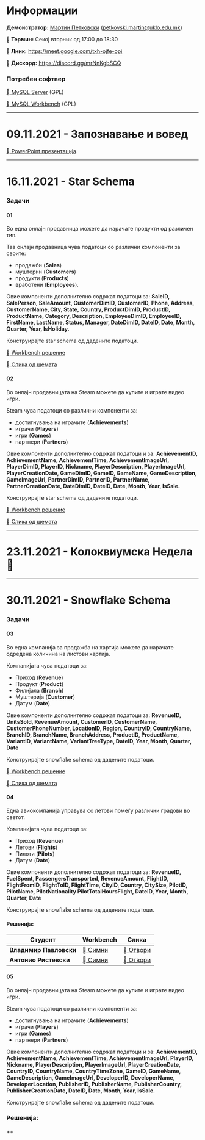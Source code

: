 # Информации

**Демонстратор:** [Мартин Петковски](https://www.najjak.com/spao/martin-petkovski-cv.pdf)  (petkovski.martin@uklo.edu.mk)

**&#xf017; Термин:** Секој вторник од 17:00 до 18:30 

**&#xf1a0; Линк:**  https://meet.google.com/txh-ojfe-opi

**&#xf392; Дискорд:** https://discord.gg/mrNnKgbSCQ

### Потребен софтвер

[&#xf019; MySQL Server](https://dev.mysql.com/downloads/file/?id=508935) (GPL)

[&#xf019; MySQL Workbench](https://dev.mysql.com/downloads/workbench/) (GPL)


---

# 09.11.2021 - Запознавање и вовед
 [&#xf1c4; PowerPoint презентација](https://www.najjak.com/spao/resources/spao-vezhbi-01.pptx).

---

# 16.11.2021 - Star Schema

### Задачи

#### 01
Во една онлајн продавница можете да нарачате продукти од различен тип. 

Таа онлајн продавница чува податоци со различни компоненти за своите: 
- продажби (**Sales**)
- муштерии (**Customers**)
- продукти (**Products**) 
- вработени (**Employees**). 

Овие компоненти дополнително содржат податоци за: **SaleID, SalePerson, SaleAmount, CustomerDimID, CustomerID, Phone, Address, CustomerName, City, State, Country, ProductDimID, ProductID, ProductName, Category, Description, EmployeeDimID, EmployeeID, FirstName, LastName, Status, Manager, DateDimID, DateID, Date, Month, Quarter, Year, IsHoliday.**

Конструирајте star schema од дадените податоци.

[&#xf019; Workbench решение](https://www.najjak.com/spao/resources/Vezhbi02_Zadacha01.mwb)

[&#xf03e; Слика од шемата](https://www.najjak.com/spao/resources/Vezhbi02_Zadacha01.png)

#### 02
Во онлајн продавницата на Steam можете да купите и играте видео игри. 

Steam чува податоци со различни компоненти за: 
- достигнувања на играчите (**Achievements**)
- играчи (**Players**)
- игри (**Games**)
- партнери (**Partners**)

Овие компоненти дополнително содржат податоци и за: **AchievementID, AchievementName, AchievementTime, AchievementImageUrl, PlayerDimID, PlayerID, Nickname, PlayerDescription, PlayerImageUrl, PlayerCreationDate, GameDimID, GameID, GameName, GameDescription, GameImageUrl, PartnerDimID, PartnerID, PartnerName, PartnerCreationDate, DateDimID, DateID, Date, Month, Year, IsSale.**

Конструирајте star schema од дадените податоци.

[&#xf019; Workbench решение](https://www.najjak.com/spao/resources/Vezhbi02_Zadacha02.mwb)

[&#xf03e; Слика од шемата](https://www.najjak.com/spao/resources/Vezhbi02_Zadacha02.png)

---

# 23.11.2021 - Колоквиумска Недела 🥳

---

# 30.11.2021 - Snowflake Schema

### Задачи

#### 03

Во една компанија за продажба на хартија можете да нарачате одредена количина на листови хартија.

Компанијата чува податоци за:
- Приход (**Revenue**)
- Продукт (**Product**)
- Филијала (**Branch**)
- Муштерија (**Customer**)
- Датум (**Date**)

Овие компоненти дополнително содржат податоци за: **RevenueID, UnitsSold, RevenueAmount, CustomerID, CustomerName, CustomerPhoneNumber, LocationID, Region, CountryID, CountryName, BranchID, BranchName, BranchAddress, ProductID, ProductName, VariantID, VariantName, VariantTreeType, DateID, Year, Month, Quarter, Date**

Конструирајте snowflake schema од дадените податоци.

[&#xf019; Workbench решение](https://www.najjak.com/spao/resources/Vezhbi03_Zadacha03.mwb)

[&#xf03e; Слика од шемата](https://www.najjak.com/spao/resources/Vezhbi03_Zadacha03.png)

#### 04

Една авиокомпанија управува со летови помеѓу различни градови во светот.

Компанијата чува податоци за:
- Приход (**Revenue**)
- Летови (**Flights**)
- Пилоти (**Pilots**)
- Датум  (**Date**)

Овие компоненти дополнително содржат податоци за: **RevenueID, FuelSpent, PassengersTransported, RevenueAmount, FlightID, FlightFromID, FlightToID, FlightTime, CityID, Country, CitySize, PilotID, PilotName, PilotNationality PilotTotalHoursFlight, DateID, Year, Month, Quarter, Date**

Конструирајте snowflake schema од дадените податоци.

#### Решенија:

| Студент | Workbench | Слика |
|---------|-----------|-------|
|**Владимир Павловски**|[&#xf019; Симни](https://www.najjak.com/spao/resources/VladimirPavlovski_Zadacha03.mwb)|[&#xf03e; Отвори](https://www.najjak.com/spao/resources/VladimirPavlovski_Vezhbi03_Zadacha03.png)|
|**Антонио Ристевски**| [&#xf019; Симни](https://www.najjak.com/spao/resources/AntonioRistevski_Zadacha03.mwb)|[&#xf03e; Отвори](https://www.najjak.com/spao/resources/AntonioRistevski_Vezhbi03_Zadacha03.png)

#### 05

Во онлајн продавницата на Steam можете да купите и играте видео игри. 

Steam чува податоци со различни компоненти за: 
- достигнувања на играчите (**Achievements**)
- играчи (**Players**)
- игри (**Games**)
- партнери (**Partners**)

Овие компоненти дополнително содржат податоци и за: **AchievementID, AchievementName, AchievementTime, AchievementImageUrl, PlayerID, Nickname, PlayerDescription, PlayerImageUrl, PlayerCreationDate, CountryID, CountryName, CountryTimeZone, GameID, GameName, GameDescription, GameImageUrl, DeveloperID, DeveloperName, DeveloperLocation, PublisherID, PublisherName, PublisherCountry, PublisherCreationDate, DateID, Date, Month, Year, IsSale.**

Конструирајте snowflake schema од дадените податоци.

### Решенија:

++